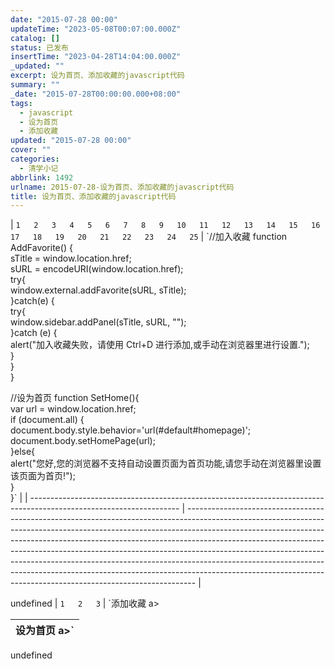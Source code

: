```yaml
---
date: "2015-07-28 00:00"
updateTime: "2023-05-08T00:07:00.000Z"
catalog: []
status: 已发布
insertTime: "2023-04-28T14:04:00.000Z"
_updated: ""
excerpt: 设为首页、添加收藏的javascript代码
summary: ""
_date: "2015-07-28T00:00:00.000+08:00"
tags:
  - javascript
  - 设为首页
  - 添加收藏
updated: "2015-07-28 00:00"
cover: ""
categories:
  - 清学小记
abbrlink: 1492
urlname: 2015-07-28-设为首页、添加收藏的javascript代码
title: 设为首页、添加收藏的javascript代码
---
```


| `1  
2  
3  
4  
5  
6  
7  
8  
9  
10  
11  
12  
13  
14  
15  
16  
17  
18  
19  
20  
21  
22  
23  
24  
25` | `//加入收藏 function AddFavorite() {  
sTitle = window.location.href;  
sURL = encodeURI(window.location.href);  
try{  
window.external.addFavorite(sURL, sTitle);  
}catch(e) {  
try{  
window.sidebar.addPanel(sTitle, sURL, "");  
}catch (e) {  
alert("加入收藏失败，请使用 Ctrl+D 进行添加,或手动在浏览器里进行设置.");  
}  
}  
}

//设为首页 function SetHome(){  
var url = window.location.href;  
if (document.all) {  
document.body.style.behavior='url(#default#homepage)';  
document.body.setHomePage(url);  
}else{  
alert("您好,您的浏览器不支持自动设置页面为首页功能,请您手动在浏览器里设置该页面为首页!");  
}  
}` |
| ------------------------------------------------------------------------------------------------------------------- | -------------------------------------------------------------------------------------------------------------------------------------------------------------------------------------------------------------------------------------------------------------------------------------------------------------------------------------------------------------------------------------------------------------------------------------------------------------------------------------------------------------------------------------------------------------------- |

undefined
| `1  
2  
3` | `<a class="shou" onclick="AddFavorite();">添加收藏 a>

| <a class="home" onclick="SetHome();">设为首页 a>` |
| ------------------------------------------------- |

undefined
